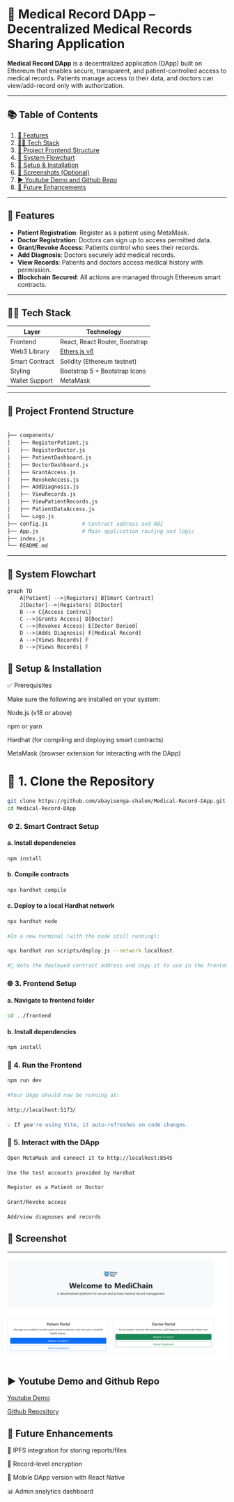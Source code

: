 # 🏥 Medical Record DApp – Decentralized Medical Records Sharing Application

**Medical Record DApp** is a decentralized application (DApp) built on Ethereum that enables secure, transparent, and patient-controlled access to medical records. Patients manage access to their data, and doctors can view/add-record only with authorization.

---

## 📚 Table of Contents

1. [🚀 Features](#-features)  
2. [🧑‍💻 Tech Stack](#-tech-stack)  
3. [📁 Project Frontend Structure](#-project-frontend-structure)  
4. [🔄 System Flowchart](#-system-flowchart)  
5. [🔧 Setup & Installation](#-setup--installation)  
6. [📸 Screenshots (Optional)](#-screenshot)  
7. [▶ Youtube Demo and Github Repo](#%EF%B8%8F-youtube-demo-and-github-repo)
8. [🧩 Future Enhancements](#-future-enhancements)

---

## 🚀 Features

- **Patient Registration**: Register as a patient using MetaMask.
- **Doctor Registration**: Doctors can sign up to access permitted data.
- **Grant/Revoke Access**: Patients control who sees their records.
- **Add Diagnosis**: Doctors securely add medical records.
- **View Records**: Patients and doctors access medical history with permission.
- **Blockchain Secured**: All actions are managed through Ethereum smart contracts.

---

## 🧑‍💻 Tech Stack

| Layer         | Technology                             |
|---------------|-----------------------------------------|
| Frontend      | React, React Router, Bootstrap          |
| Web3 Library  | [Ethers.js v6](https://docs.ethers.org/v6/) |
| Smart Contract| Solidity (Ethereum testnet)             |
| Styling       | Bootstrap 5 + Bootstrap Icons           |
| Wallet Support| MetaMask                                |

---

## 📁 Project Frontend Structure

```bash

├── components/
│   ├── RegisterPatient.js
│   ├── RegisterDoctor.js
│   ├── PatientDashboard.js
│   ├── DoctorDashboard.js
│   ├── GrantAccess.js
│   ├── RevokeAccess.js
│   ├── AddDiagnosis.js
│   ├── ViewRecords.js
│   ├── ViewPatientRecords.js
│   ├── PatientDataAccess.js
│   └── Logo.js
├── config.js           # Contract address and ABI
├── App.js              # Main application routing and logic
├── index.js
└── README.md
```
---
## 🔄 System Flowchart

```mermaid
graph TD
    A[Patient] -->|Registers| B[Smart Contract]
    J[Doctor]-->|Registers| D[Doctor]
    B --> C{Access Control}
    C -->|Grants Access| D[Doctor]
    C -->|Revokes Access| E[Doctor Denied]
    D -->|Adds Diagnosis| F[Medical Record]
    A -->|Views Records| F
    D -->|Views Records| F
```


## 🔧 Setup & Installation

✅ Prerequisites

Make sure the following are installed on your system:

Node.js (v18 or above)

npm or yarn

Hardhat (for compiling and deploying smart contracts)

MetaMask (browser extension for interacting with the DApp)

# 🧠 1. Clone the Repository
```bash
git clone https://github.com/abayisenga-shalom/Medical-Record-DApp.git
cd Medical-Record-DApp
```

### ⚙️ 2. Smart Contract Setup
#### a. Install dependencies
```bash
npm install
```
#### b. Compile contracts

```bash
npx hardhat compile
```
#### c. Deploy to a local Hardhat network
```bash
npx hardhat node

#In a new terminal (with the node still running):

npx hardhat run scripts/deploy.js --network localhost

#🔁 Note the deployed contract address and copy it to use in the frontend.
```
### 🌐 3. Frontend Setup
#### a. Navigate to frontend folder
```bash
cd ../frontend
```
#### b. Install dependencies
```bash
npm install
```

### 🚀 4. Run the Frontend
```bash
npm run dev

#Your DApp should now be running at:

http://localhost:5173/

💡 If you're using Vite, it auto-refreshes on code changes.
```
### 🧪 5. Interact with the DApp
```bash
Open MetaMask and connect it to http://localhost:8545

Use the test accounts provided by Hardhat

Register as a Patient or Doctor

Grant/Revoke access

Add/view diagnoses and records
```


## 📸 Screenshot

![alt text](image.png)


## ▶️ Youtube Demo and Github Repo


[Youtube Demo](https://www.youtube.com/watch?v=fW-i5mRBYUw)

[Github Repository](https://github.com/abayisenga-shalom/Medical-Record-DApp)



## 🧩 Future Enhancements
🧬 IPFS integration for storing reports/files

🔐 Record-level encryption

📱 Mobile DApp version with React Native

📊 Admin analytics dashboard

